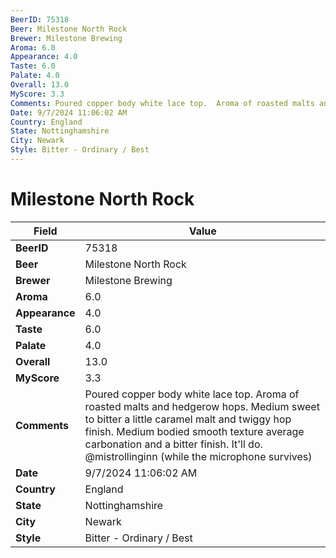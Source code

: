 ```yaml
---
BeerID: 75318
Beer: Milestone North Rock
Brewer: Milestone Brewing
Aroma: 6.0
Appearance: 4.0
Taste: 6.0
Palate: 4.0
Overall: 13.0
MyScore: 3.3
Comments: Poured copper body white lace top.  Aroma of roasted malts and hedgerow hops. Medium sweet to bitter a little caramel malt and twiggy hop finish.  Medium bodied smooth texture average carbonation and a bitter finish.  It'll do.  @mistrollinginn (while the microphone survives)
Date: 9/7/2024 11:06:02 AM
Country: England
State: Nottinghamshire
City: Newark
Style: Bitter - Ordinary / Best
---
```


# Milestone North Rock

| Field         | Value |
|---------------|-------|
| **BeerID** | 75318 |
| **Beer** | Milestone North Rock |
| **Brewer** | Milestone Brewing |
| **Aroma** | 6.0 |
| **Appearance** | 4.0 |
| **Taste** | 6.0 |
| **Palate** | 4.0 |
| **Overall** | 13.0 |
| **MyScore** | 3.3 |
| **Comments** | Poured copper body white lace top.  Aroma of roasted malts and hedgerow hops. Medium sweet to bitter a little caramel malt and twiggy hop finish.  Medium bodied smooth texture average carbonation and a bitter finish.  It'll do.  @mistrollinginn (while the microphone survives) |
| **Date** | 9/7/2024 11:06:02 AM |
| **Country** | England |
| **State** | Nottinghamshire |
| **City** | Newark |
| **Style** | Bitter - Ordinary / Best |
